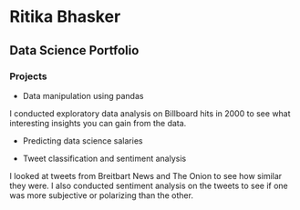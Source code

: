 # Ritika Bhasker

## Data Science Portfolio

### Projects
* Data manipulation using pandas 

I conducted exploratory data analysis on Billboard hits in 2000 to see what interesting insights you can gain from the data.

* Predicting data science salaries 

* Tweet classification and sentiment analysis

I looked at tweets from Breitbart News and The Onion to see how similar they were. I also conducted sentiment analysis on the tweets to see if one was more subjective or polarizing than the other.

